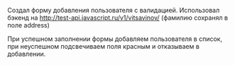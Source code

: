 Создал форму добавления пользователя с валидацией.
Использовал бэкенд на http://test-api.javascript.ru/v1/vitsavinov/
(фамилию сохранял в поле address)

При успешном заполнении формы добавляем пользователя в список,
при неуспешном подсвечиваем поля красным и отказываем в добавлении.